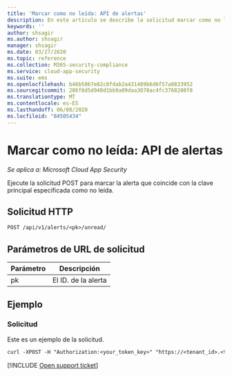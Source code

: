 ```yaml
---
title: 'Marcar como no leída: API de alertas'
description: En este artículo se describe la solicitud marcar como no leída en la API de alertas de Cloud App Security.
keywords: ''
author: shsagir
ms.author: shsagir
manager: shsagir
ms.date: 03/27/2020
ms.topic: reference
ms.collection: M365-security-compliance
ms.service: cloud-app-security
ms.suite: ems
ms.openlocfilehash: b46b50b7e82c8fdab2a431489b6d6f57a0833952
ms.sourcegitcommit: 286f8d5d940d1bb9a09daa3070ac4fc3768208f8
ms.translationtype: MT
ms.contentlocale: es-ES
ms.lasthandoff: 06/08/2020
ms.locfileid: "84505434"
---
```

# <a name="mark-as-unread---alerts-api"></a>Marcar como no leída: API de alertas

*Se aplica a: Microsoft Cloud App Security*

Ejecute la solicitud POST para marcar la alerta que coincide con la clave principal especificada como no leída.

## <a name="http-request"></a>Solicitud HTTP

```rest
POST /api/v1/alerts/<pk>/unread/
```

## <a name="request-url-parameters"></a>Parámetros de URL de solicitud

| Parámetro | Descripción |
| --- | --- |
| pk | El ID. de la alerta |

## <a name="example"></a>Ejemplo

### <a name="request"></a>Solicitud

Este es un ejemplo de la solicitud.

```rest
curl -XPOST -H "Authorization:<your_token_key>" "https://<tenant_id>.<tenant_region>.contoso.com/api/v1/alerts/<pk>/unread/"
```

[!INCLUDE [Open support ticket](includes/support.md)]
